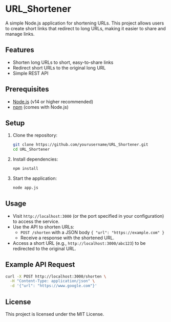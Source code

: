 # URL_Shortener

A simple Node.js application for shortening URLs. This project allows users to create short links that redirect to long URLs, making it easier to share and manage links.

## Features
- Shorten long URLs to short, easy-to-share links
- Redirect short URLs to the original long URL
- Simple REST API

## Prerequisites
- [Node.js](https://nodejs.org/) (v14 or higher recommended)
- [npm](https://www.npmjs.com/) (comes with Node.js)

## Setup
1. Clone the repository:
   ```bash
   git clone https://github.com/yourusername/URL_Shortener.git
   cd URL_Shortener
   ```
2. Install dependencies:
   ```bash
   npm install
   ```
3. Start the application:
   ```bash
   node app.js
   ```

## Usage
- Visit `http://localhost:3000` (or the port specified in your configuration) to access the service.
- Use the API to shorten URLs:
  - `POST /shorten` with a JSON body `{ "url": "https://example.com" }`
  - Receive a response with the shortened URL.
- Access a short URL (e.g., `http://localhost:3000/abc123`) to be redirected to the original URL.

## Example API Request
```bash
curl -X POST http://localhost:3000/shorten \
  -H "Content-Type: application/json" \
  -d '{"url": "https://www.google.com"}'
```

## License
This project is licensed under the MIT License.
